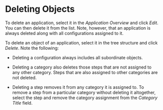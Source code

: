 <!-- loioc566b4b0c4f548c0abb40f7d5dff291f -->

# Deleting Objects

To delete an application, select it in the *Application Overview* and click *Edit*. You can then delete it from the list. Note, however, that an application is always deleted along with all configurations assigned to it.

To delete an object of an application, select it in the tree structure and click *Delete*. Note the following:

-   Deleting a configuration always includes all subordinate objects.

-   Deleting a category also deletes those steps that are not assigned to any other category. Steps that are also assigned to other categories are not deleted.

-   Deleting a step removes it from any category it is assigned to. To remove a step from a particular category without deleting it altogether, select the step and remove the category assignment from the *Category Title* field.


